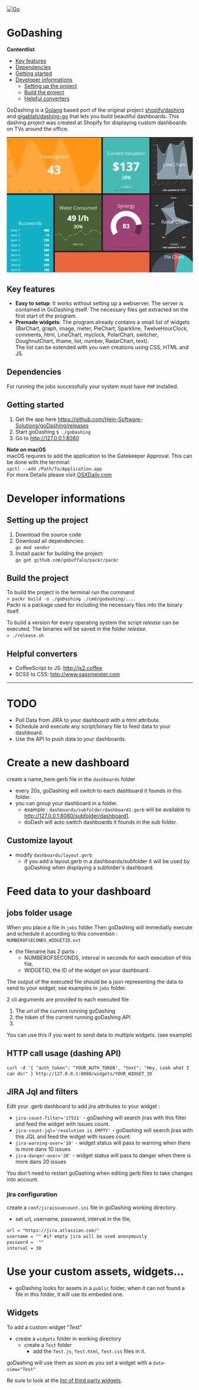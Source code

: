 [![Go](https://github.com/Hein-Software-Solutions/goDashing/actions/workflows/go.yml/badge.svg)](https://github.com/Hein-Software-Solutions/goDashing/actions/workflows/go.yml)
# GoDashing

**Contentlist**  
- [Key features](#key-features)
- [Dependencies](#dependencies)
- [Getting started](#getting-started)
- [Developer informations](#developer-informations)
	- [Setting up the project](#setting-up-the-project)
	- [Build the project](#build-the-project)
	- [Helpful converters](#helpful-converters)

GoDashing is a [Golang](http://golang.org) based port of the original project [shopify/dashing](http://shopify.github.io/dashing) and [gigablah/dashing-go](https://github.com/gigablah/dashing-go) that lets you build beautiful dashboards. This dashing project was created at Shopify for displaying custom dashboards on TVs around the office.

![example dashbaord](./docs/screenshot.png)

## Key features
- **Easy to setup**: It works without setting up a webserver. The server is contained in GoDashing itself. The necessary files get extracted on the first start of the program.
- **Premade widgets**: The program already contains a small list of widgets (BarChart, graph, image, meter, PieChart, Sparkline, TwelveHourClock, comments, html, LineChart, myclock, PolarChart, switcher, DoughnutChart, iframe, list, number, RadarChart, text).  
The list can be extended with you own creations using CSS, HTML and JS.

## Dependencies
For running the jobs successfully your system must have `PHP` installed.

## Getting started
1. Get the app here https://github.com/Hein-Software-Solutions/goDashing/releases
2. Start goDashing `$ ./goDashing`
3. Go to http://127.0.0.1:8080

**Note on macOS**  
macOS requires to add the application to the Gatekeeper Approval. This can be done with the terminal:  
`spctl --add /Path/To/Application.app`  
For more Details please visit [OSXDaily.com](https://osxdaily.com/2015/07/15/add-remove-gatekeeper-app-command-line-mac-os-x)

# Developer informations
## Setting up the project
1. Download the source code
2. Download all dependencies:  
`go mod vendor`
3. Install packr for building the project:  
`go get github.com/gobuffalo/packr/packr`


## Build the project
To build the project in the terminal run the command  
`> packr build -o ./goDashing ./cmd/godashing/...`.  
Packr is a package used for including the necessary files into the binary itself.

To build a version for every operating system the script *release* can be executed. The binaries will be saved in the folder *release*.  
`> ./release.sh`

## Helpful converters
- CoffeeScript to JS: http://js2.coffee
- SCSS to CSS: http://www.sassmeister.com

-------------------------------
# TODO
- Pull Data from JIRA to your dashboard with a html attribute.
- Schedule and execute any script/binary file to feed data to your dashboard.
- Use the API to push data to your dashboards.

# Create a new dashboard
create a name_here.gerb file in the ```dashboards``` folder

* every 20s, goDashing will switch to each dashboard it founds in this folder.
* you can group your dashboard in a folder.
	* example : ```dashboards/subfolder/dashboard1.gerb```  will be available to http://127.0.0.1:8080/subfolder/dashboard1. 
	* doDash will auto switch dashboards it founds in the sub folder.

## Customize layout
* modify ```dashboards/layout.gerb```
	* if you add a layout.gerb in a dashboards/subfolder it will be used by goDashing when displaying a subfolder's dashboard.


# Feed data to your dashboard

## jobs folder usage
When you place a file in ```jobs``` folder Then goDashing will immediatly execute and schedule it according to this convention : ```NUMBEROFSECONDS_WIDGETID.ext```
* the filename has 2 parts :
	* NUMBEROFSECONDS,  interval in seconds for each execution of this file.
	* WIDGETID, the ID of the widget on your dashboard.

The output of the executed file should be a json representing the data to send to your widget, see examples in ```jobs``` folder.

2 cli arguments are provided to each executed file
1. The url of the current running goDashing
2. the token of the current running goDashing API
3. 
You can use this if you want to send data to multiple widgets. (see example)

## HTTP call usage (dashing API)
```
curl -d '{ "auth_token": "YOUR_AUTH_TOKEN", "text": "Hey, Look what I can do!" } http://127.0.0.1:8080/widgets/YOUR_WIDGET_ID
```


## JIRA Jql and filters
Edit your .gerb dashboard to add jira attributes to your widget :

* ```jira-count-filter='17531'``` - goDashing will search jiras with this filter and feed the widget with issues count.
* ```jira-count-jql='resolution is EMPTY'``` - goDashing will search jiras with this JQL and feed the widget with issues count.
* ```jira-warning-over='10'``` - widget status will pass to warning when there is more dans 10 issues
* ```jira-danger-over='20'``` - widget status will pass to danger when there is more dans 20 issues

You don't need to restart goDashing when editing gerb files to take changes into account.

### jira configuration
create a ```conf/jiraissuecount.ini``` file in goDashing working directory.
* set url, username, password, interval in the file, 

```
url = "https://jira.atlassian.com/"
username = "" #if empty jira will be used anonymously
password =  ""
interval = 30
```


# Use your custom assets, widgets...
* goDashing looks for assets in a ```public``` folder, when it can not found a file in this folder, it will use its embeded one.

## Widgets
To add a custom widget "Test"
* create a ```widgets``` folder in working directory
	* create a ```Test``` folder
		* add the ```Test.js```, ```Test.html```, ```Test.css``` files in it.

goDashing will use them as soon as you set a widget with a ```data-view="Test"```

Be sure to look at the [list of third party widgets][4].


[2]: 
[3]: 
[4]: https://github.com/Shopify/dashing/wiki/Additional-Widgets
